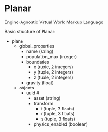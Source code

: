 # Planar
Engine-Agnostic Virtual World Markup Language

Basic structure of Planar:
- plane
  - global_properties
    - name (string)
    - population_max (integer)
    - boundaries
      - x (tuple, 2 integers)
      - y (tuple, 2 integers)
      - z (tuple, 2 integers)
    - gravity (float)
  - objects
    - uuid #
      - asset (string)
      - transform
        - t (tuple, 3 floats)
        - r (tuple, 3 floats)
        - s (tuple, 3 floats)
      - physics_enabled (boolean)
